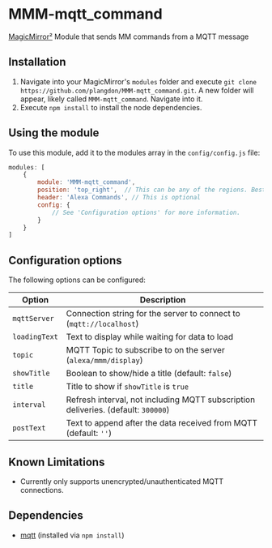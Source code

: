 # MMM-mqtt_command
[MagicMirror²](https://github.com/MichMich/MagicMirror) Module that sends MM commands from a MQTT message



## Installation
1. Navigate into your MagicMirror's `modules` folder and execute `git clone https://github.com/plangdon/MMM-mqtt_command.git`. A new folder will appear, likely called `MMM-mqtt_command`.  Navigate into it.
2. Execute `npm install` to install the node dependencies.

## Using the module

To use this module, add it to the modules array in the `config/config.js` file:
````javascript
modules: [
	{
		module: 'MMM-mqtt_command',
		position: 'top_right',	// This can be any of the regions. Best results in left or right regions.
		header: 'Alexa Commands', // This is optional
		config: {
			// See 'Configuration options' for more information.
		}
	}
]
````

## Configuration options

The following options can be configured:

| Option  | Description  |
|---|---|
| `mqttServer`  | Connection string for the server to connect to (`mqtt://localhost`)  |
| `loadingText`  | Text to display while waiting for data to load  |
| `topic`  | MQTT Topic to subscribe to on the server (`alexa/mmm/display`)  |
| `showTitle`  | Boolean to show/hide a title (default: `false`)  |
| `title`  | Title to show if `showTitle` is `true`  |
| `interval`  | Refresh interval, not including MQTT subscription deliveries. (default: `300000`)  |
| `postText`  | Text to append after the data received from MQTT (default: `''`)  |

## Known Limitations
- Currently only supports unencrypted/unauthenticated MQTT connections.  

## Dependencies
- [mqtt](https://www.npmjs.com/package/mqtt) (installed via `npm install`)
